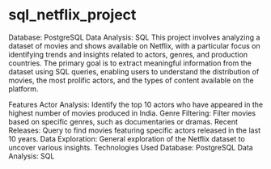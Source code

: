 # sql_netflix_project
Database: PostgreSQL Data Analysis: SQL
This project involves analyzing a dataset of movies and shows available on Netflix, with a particular focus on identifying trends and insights related to actors, genres, and production countries. The primary goal is to extract meaningful information from the dataset using SQL queries, enabling users to understand the distribution of movies, the most prolific actors, and the types of content available on the platform.

Features
Actor Analysis: Identify the top 10 actors who have appeared in the highest number of movies produced in India.
Genre Filtering: Filter movies based on specific genres, such as documentaries or dramas.
Recent Releases: Query to find movies featuring specific actors released in the last 10 years.
Data Exploration: General exploration of the Netflix dataset to uncover various insights.
Technologies Used
Database: PostgreSQL
Data Analysis: SQL
